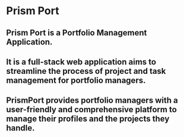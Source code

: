 # Prism Port
<h2>Prism Port is a Portfolio Management Application.</h2>
<h2>It is a full-stack web application aims to streamline the process of project and task management for portfolio managers.</h2>
<h2>PrismPort provides portfolio managers with a user-friendly and comprehensive platform to manage their profiles and the projects they handle.</h2>